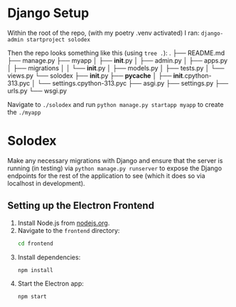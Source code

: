# Django Setup

Within the root of the repo, (with my poetry .venv activated) I ran: `django-admin startproject solodex`

Then the repo looks something like this (using `tree .`):
.
├── README.md
├── manage.py
├── myapp
│   ├── __init__.py
│   ├── admin.py
│   ├── apps.py
│   ├── migrations
│   │   └── __init__.py
│   ├── models.py
│   ├── tests.py
│   └── views.py
└── solodex
    ├── __init__.py
    ├── __pycache__
    │   ├── __init__.cpython-313.pyc
    │   └── settings.cpython-313.pyc
    ├── asgi.py
    ├── settings.py
    ├── urls.py
    └── wsgi.py

Navigate to `./solodex` and run `python manage.py startapp myapp` to create the `./myapp`

# Solodex

Make any necessary migrations with Django and ensure that the server is running (in testing) via `python manage.py runserver`
to expose the Django endpoints for the rest of the application to see (which it does so via localhost in development).

## Setting up the Electron Frontend

1. Install Node.js from [nodejs.org](https://nodejs.org/).
2. Navigate to the `frontend` directory:
    ```sh
    cd frontend
    ```
3. Install dependencies:
    ```sh
    npm install
    ```
4. Start the Electron app:
    ```sh
    npm start
    ```

